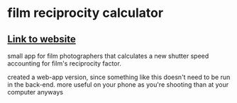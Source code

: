 # film reciprocity calculator

## <a href="reciprocity.netlify.app">Link to website</a>

small app for film photographers that calculates a new shutter speed accounting for film's reciprocity factor.

created a web-app version, since something like this doesn't need to be run in the back-end. more useful on your phone as you're shooting than at your computer anyways

